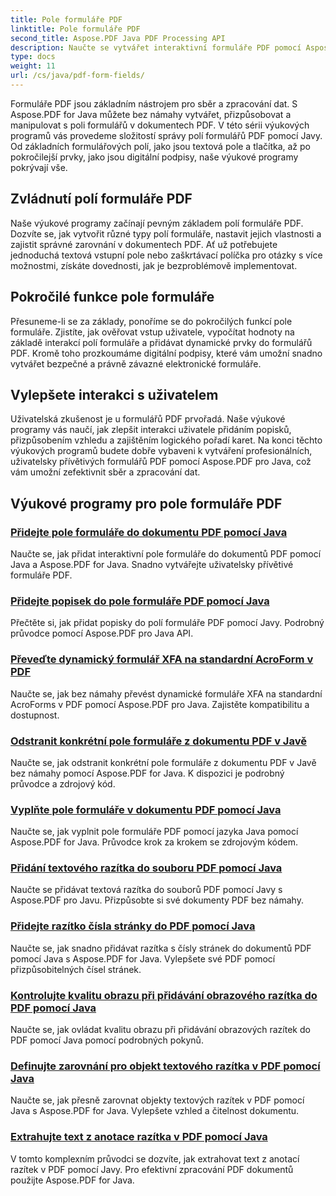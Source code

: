 ```yaml
---
title: Pole formuláře PDF
linktitle: Pole formuláře PDF
second_title: Aspose.PDF Java PDF Processing API
description: Naučte se vytvářet interaktivní formuláře PDF pomocí Aspose.PDF pro Javu. Komplexní výukové programy pro efektivní manipulaci s polem formuláře.
type: docs
weight: 11
url: /cs/java/pdf-form-fields/
---
```


Formuláře PDF jsou základním nástrojem pro sběr a zpracování dat. S Aspose.PDF for Java můžete bez námahy vytvářet, přizpůsobovat a manipulovat s poli formulářů v dokumentech PDF. V této sérii výukových programů vás provedeme složitostí správy polí formulářů PDF pomocí Javy. Od základních formulářových polí, jako jsou textová pole a tlačítka, až po pokročilejší prvky, jako jsou digitální podpisy, naše výukové programy pokrývají vše.

## Zvládnutí polí formuláře PDF

Naše výukové programy začínají pevným základem polí formuláře PDF. Dozvíte se, jak vytvořit různé typy polí formuláře, nastavit jejich vlastnosti a zajistit správné zarovnání v dokumentech PDF. Ať už potřebujete jednoduchá textová vstupní pole nebo zaškrtávací políčka pro otázky s více možnostmi, získáte dovednosti, jak je bezproblémově implementovat.

## Pokročilé funkce pole formuláře

Přesuneme-li se za základy, ponoříme se do pokročilých funkcí pole formuláře. Zjistíte, jak ověřovat vstup uživatele, vypočítat hodnoty na základě interakcí polí formuláře a přidávat dynamické prvky do formulářů PDF. Kromě toho prozkoumáme digitální podpisy, které vám umožní snadno vytvářet bezpečné a právně závazné elektronické formuláře.

## Vylepšete interakci s uživatelem

Uživatelská zkušenost je u formulářů PDF prvořadá. Naše výukové programy vás naučí, jak zlepšit interakci uživatele přidáním popisků, přizpůsobením vzhledu a zajištěním logického pořadí karet. Na konci těchto výukových programů budete dobře vybaveni k vytváření profesionálních, uživatelsky přívětivých formulářů PDF pomocí Aspose.PDF pro Java, což vám umožní zefektivnit sběr a zpracování dat.

## Výukové programy pro pole formuláře PDF
### [Přidejte pole formuláře do dokumentu PDF pomocí Java](./add-form-field-in-pdf-document-using-java/)
Naučte se, jak přidat interaktivní pole formuláře do dokumentů PDF pomocí Java a Aspose.PDF for Java. Snadno vytvářejte uživatelsky přívětivé formuláře PDF.
### [Přidejte popisek do pole formuláře PDF pomocí Java](./add-tooltip-to-pdf-form-field-with-java/)
Přečtěte si, jak přidat popisky do polí formuláře PDF pomocí Javy. Podrobný průvodce pomocí Aspose.PDF pro Java API.
### [Převeďte dynamický formulář XFA na standardní AcroForm v PDF](./convert-dynamic-xfa-form-to-standard-acroform-in-pdf/)
Naučte se, jak bez námahy převést dynamické formuláře XFA na standardní AcroForms v PDF pomocí Aspose.PDF pro Java. Zajistěte kompatibilitu a dostupnost.
### [Odstranit konkrétní pole formuláře z dokumentu PDF v Javě](./delete-particular-form-field-from-pdf-document-in-java/)
Naučte se, jak odstranit konkrétní pole formuláře z dokumentu PDF v Javě bez námahy pomocí Aspose.PDF for Java. K dispozici je podrobný průvodce a zdrojový kód.
### [Vyplňte pole formuláře v dokumentu PDF pomocí Java](./fill-form-field-in-pdf-document-with-java/)
Naučte se, jak vyplnit pole formuláře PDF pomocí jazyka Java pomocí Aspose.PDF for Java. Průvodce krok za krokem se zdrojovým kódem.
### [Přidání textového razítka do souboru PDF pomocí Java](./adding-text-stamp-in-pdf-file-using-java/)
Naučte se přidávat textová razítka do souborů PDF pomocí Javy s Aspose.PDF pro Javu. Přizpůsobte si své dokumenty PDF bez námahy.
### [Přidejte razítko čísla stránky do PDF pomocí Java](./add-page-number-stamp-in-pdf-using-java/)
Naučte se, jak snadno přidávat razítka s čísly stránek do dokumentů PDF pomocí Java s Aspose.PDF for Java. Vylepšete své PDF pomocí přizpůsobitelných čísel stránek.
### [Kontrolujte kvalitu obrazu při přidávání obrazového razítka do PDF pomocí Java](./control-image-quality-when-adding-image-stamp-in-pdf-using-java/)
Naučte se, jak ovládat kvalitu obrazu při přidávání obrazových razítek do PDF pomocí Java pomocí podrobných pokynů.
### [Definujte zarovnání pro objekt textového razítka v PDF pomocí Java](./define-alignment-for-text-stamp-object-in-pdf-using-java/)
Naučte se, jak přesně zarovnat objekty textových razítek v PDF pomocí Java s Aspose.PDF for Java. Vylepšete vzhled a čitelnost dokumentu.
### [Extrahujte text z anotace razítka v PDF pomocí Java](./extract-text-from-stamp-annotation-in-pdf-using-java/)
V tomto komplexním průvodci se dozvíte, jak extrahovat text z anotací razítek v PDF pomocí Javy. Pro efektivní zpracování PDF dokumentů použijte Aspose.PDF for Java.